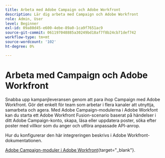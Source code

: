 ```yaml
---
title: Arbeta med Adobe Campaign och Adobe Workfront
description: Lär dig arbeta med Campaign och Adobe Workfront
role: Admin, User
level: Beginner
exl-id: 09a80d45-e600-4ebe-89a0-1ca9f7651ac9
source-git-commit: 061197048885a30249bd18af7f8b24cb71def742
workflow-type: tm+mt
source-wordcount: '102'
ht-degree: 0%

---
```


# Arbeta med Campaign och Adobe Workfront

Snabba upp kampanjleveransen genom att para ihop Campaign med Adobe Workfront. Gör det enkelt för team som arbetar i flera kanaler att utnyttja, samarbeta och agera. Med Adobe Campaign-modulerna i Adobe Workfont kan du starta ett Adobe Workfront Fusion-scenario baserat på händelser i ditt Adobe Campaign-konto, skapa, läsa eller uppdatera poster, söka efter poster med villkor som du anger och utföra anpassade API-anrop.


Hur du konfigurerar den här integreringen beskrivs i Adobe Workfront-dokumentationen.


[Adobe Campaign-moduler i Adobe Workfront](https://experienceleague.adobe.com/docs/workfront/using/adobe-workfront-fusion/fusion-apps-and-modules/adobe-campaign-classic-connector.html?lang=sv-SE){target="_blank"}.
